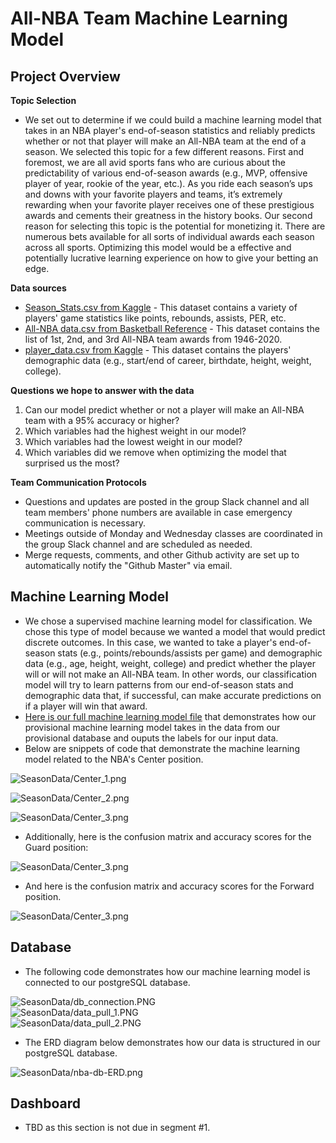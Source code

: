 # All-NBA Team Machine Learning Model

## Project Overview

__Topic Selection__

- We set out to determine if we could build a machine learning model that takes in an NBA player's end-of-season statistics and reliably predicts whether or not that player will make an All-NBA team at the end of a season. We selected this topic for a few different reasons. First and foremost, we are all avid sports fans who are curious about the predictability of various end-of-season awards (e.g., MVP, offensive player of year, rookie of the year, etc.). As you ride each season’s ups and downs with your favorite players and teams, it’s extremely rewarding when your favorite player receives one of these prestigious awards and cements their greatness in the history books. Our second reason for selecting this topic is the potential for monetizing it. There are numerous bets available for all sorts of individual awards each season across all sports. Optimizing this model would be a effective and potentially lucrative learning experience on how to give your betting an edge.
  
__Data sources__

- [Season_Stats.csv from Kaggle](https://www.kaggle.com/drgilermo/nba-players-stats) - This dataset contains a variety of players' game statistics like points, rebounds, assists, PER, etc.
- [All-NBA data.csv from Basketball Reference](https://www.basketball-reference.com/awards/all_league.html) - This dataset contains the list of 1st, 2nd, and 3rd All-NBA team awards from 1946-2020.
- [player_data.csv from Kaggle](https://www.kaggle.com/drgilermo/nba-players-stats) - This dataset contains the players' demographic data (e.g., start/end of career, birthdate, height, weight, college).

__Questions we hope to answer with the data__

1) Can our model predict whether or not a player will make an All-NBA team with a 95% accuracy or higher?
2) Which variables had the highest weight in our model?
3) Which variables had the lowest weight in our model?
4) Which variables did we remove when optimizing the model that surprised us the most?

__Team Communication Protocols__

- Questions and updates are posted in the group Slack channel and all team members' phone numbers are available in case emergency communication is necessary.
- Meetings outside of Monday and Wednesday classes are coordinated in the group Slack channel and are scheduled as needed.
- Merge requests, comments, and other Github activity are set up to automatically notify the "Github Master" via email.

## Machine Learning Model

- We chose a supervised machine learning model for classification. We chose this type of model because we wanted a model that would predict discrete outcomes. In this case, we wanted to take a player's end-of-season stats (e.g., points/rebounds/assists per game) and demographic data (e.g., age, height, weight, college) and predict whether the player will or will not make an All-NBA team. In other words, our classification model will try to learn patterns from our end-of-season stats and demographic data that, if successful, can make accurate predictions on if a player will win that award.
- [Here is our full machine learning model file](final_project_segment.ipynb) that demonstrates how our provisional machine learning model takes in the data from our provisional database and ouputs the labels for our input data. 
- Below are snippets of code that demonstrate the machine learning model related to the NBA's Center position. 

![SeasonData/Center_1.png](SeasonData/Center_1.png)

![SeasonData/Center_2.png](SeasonData/Center_2.png)  

![SeasonData/Center_3.png](SeasonData/Center_3.png)  

- Additionally, here is the confusion matrix and accuracy scores for the Guard position:

![SeasonData/Center_3.png](SeasonData/Guard_1.png)  

- And here is the confusion matrix and accuracy scores for the Forward position.

![SeasonData/Center_3.png](SeasonData/Forward_1.png)  

## Database

- The following code demonstrates how our machine learning model is connected to our postgreSQL database.

![SeasonData/db_connection.PNG](SeasonData/db_connection.PNG)  
![SeasonData/data_pull_1.PNG](SeasonData/data_pull_1.PNG)  
![SeasonData/data_pull_2.PNG](SeasonData/data_pull_2.PNG)  

- The ERD diagram below demonstrates how our data is structured in our postgreSQL database.

![SeasonData/nba-db-ERD.png](SeasonData/nba-db-ERD.png)  


## Dashboard

- TBD as this section is not due in segment #1.








